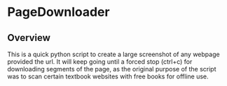 # PageDownloader

## Overview
This is a quick python script to create a large screenshot of any webpage provided the url. It will keep going until a forced stop (ctrl+c) for downloading segments of the page, as the original purpose of the script was to scan certain textbook websites with free books for offline use.
